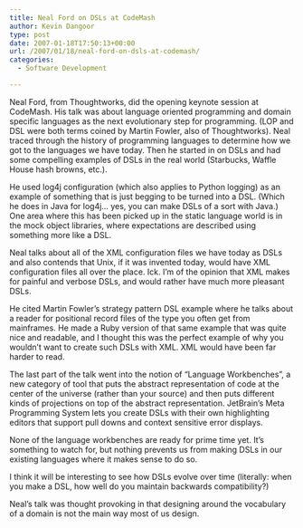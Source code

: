 ```yaml
---
title: Neal Ford on DSLs at CodeMash
author: Kevin Dangoor
type: post
date: 2007-01-18T17:50:13+00:00
url: /2007/01/18/neal-ford-on-dsls-at-codemash/
categories:
  - Software Development

---
```

Neal Ford, from Thoughtworks, did the opening keynote session at CodeMash. His talk was about language oriented programming and domain specific languages as the next evolutionary step for programming. (LOP and DSL were both terms coined by Martin Fowler, also of Thoughtworks). Neal traced through the history of programming languages to determine how we got to the languages we have today. Then he started in on DSLs and had some compelling examples of DSLs in the real world (Starbucks, Waffle House hash browns, etc.).

He used log4j configuration (which also applies to Python logging) as an example of something that is just begging to be turned into a DSL. (Which he does in Java for log4j&#8230; yes, you can make DSLs of a sort with Java.) One area where this has been picked up in the static language world is in the mock object libraries, where expectations are described using something more like a DSL.

Neal talks about all of the XML configuration files we have today as DSLs and also contends that Unix, if it was invented today, would have XML configuration files all over the place. Ick. I&#8217;m of the opinion that XML makes for painful and verbose DSLs, and would rather have much more pleasant DSLs.

He cited Martin Fowler&#8217;s strategy pattern DSL example where he talks about a reader for positional record files of the type you often get from mainframes. He made a Ruby version of that same example that was quite nice and readable, and I thought this was the perfect example of why you wouldn&#8217;t want to create such DSLs with XML. XML would have been far harder to read.

The last part of the talk went into the notion of &#8220;Language Workbenches&#8221;, a new category of tool that puts the abstract representation of code at the center of the universe (rather than your source) and then puts different kinds of projections on top of the abstract representation. JetBrain&#8217;s Meta Programming System lets you create DSLs with their own highlighting editors that support pull downs and context sensitive error displays.

None of the language workbenches are ready for prime time yet. It&#8217;s something to watch for, but nothing prevents us from making DSLs in our existing languages where it makes sense to do so.

I think it will be interesting to see how DSLs evolve over time (literally: when you make a DSL, how well do you maintain backwards compatibility?)

Neal&#8217;s talk was thought provoking in that designing around the vocabulary of a domain is not the main way most of us design.